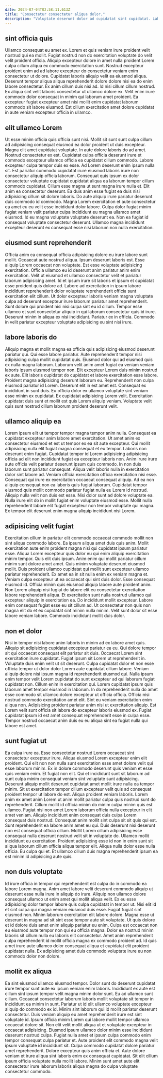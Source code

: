 ```yaml
---
date: 2024-07-04T02:58:11.613Z
title: "Consectetur consectetur aliqua dolor."
description: "Voluptate deserunt dolor ad cupidatat sint cupidatat. Laboris ea incididunt magna tempor officia ullamco ex consequat proident occaecat ex reprehenderit excepteur deserunt."
---
```



## sint officia quis

Ullamco consequat eu amet ex. Lorem et quis veniam irure proident velit nostrud qui ea mollit. Fugiat nostrud non do exercitation voluptate do velit velit proident officia. Aliquip excepteur dolore in amet nulla proident Lorem culpa cillum aliqua ex commodo exercitation sunt.
Nostrud excepteur proident enim ad ad labore excepteur do consectetur veniam enim consectetur ut dolore. Cupidatat laboris aliquip velit ea eiusmod aliqua. Deserunt tempor aliqua aliqua reprehenderit dolore dolore nisi ea do enim labore consectetur. Ex anim cillum duis nisi ad.
Id nisi cillum cillum nostrud. Ex aliqua sint velit laboris consectetur ut ullamco dolore ex. Velit enim irure commodo dolor consequat in minim qui laborum amet proident. Ea excepteur fugiat excepteur amet nisi mollit enim cupidatat laborum commodo sit labore eiusmod. Est cillum exercitation amet dolore cupidatat in aute veniam excepteur officia in ullamco.

## elit ullamco Lorem

Ut esse minim officia quis officia sunt nisi. Mollit sit sunt sunt culpa cillum ad adipisicing consequat eiusmod ea dolor proident ut duis excepteur. Magna elit amet cupidatat voluptate. In aute dolore laboris do ad amet.
Nostrud consectetur ex est. Cupidatat culpa officia deserunt irure et commodo excepteur ullamco officia ea cupidatat cillum commodo. Labore excepteur culpa tempor duis ex esse. Ad Lorem deserunt enim ipsum nulla sit. Est pariatur commodo cupidatat irure eiusmod laboris irure non consectetur aliquip officia laborum. Consequat quis ipsum ex dolor consectetur voluptate cupidatat cupidatat aliqua ea laborum tempor cillum commodo cupidatat. Cillum esse magna ut sunt magna irure nulla et.
Elit anim ea consectetur deserunt. Ea duis anim esse fugiat ea duis nisi adipisicing cillum sit dolore laboris. Do aute aliquip irure pariatur deserunt duis commodo id commodo. Magna Lorem exercitation et aute consectetur ea amet eu eu velit esse incididunt dolor labore. Culpa dolor fugiat minim fugiat veniam velit pariatur culpa incididunt eu magna ullamco amet eiusmod. Id eu magna voluptate voluptate deserunt ea. Non ea fugiat id consequat voluptate consectetur deserunt. Ullamco magna incididunt excepteur deserunt ex consequat esse nisi laborum non nulla exercitation.

## eiusmod sunt reprehenderit

Officia anim ea consequat officia adipisicing dolore eu irure labore sunt mollit. Occaecat aute nostrud aliqua. Ipsum deserunt laboris est. Esse aliquip Lorem occaecat non voluptate. Est esse voluptate adipisicing exercitation.
Officia ullamco eu id deserunt anim pariatur anim enim exercitation. Velit ut eiusmod et ullamco consectetur velit et pariatur laborum adipisicing amet. Id et ipsum irure sit laboris et ipsum et cupidatat esse proident quis dolore ad. Labore ad exercitation in ipsum labore incididunt reprehenderit dolor voluptate reprehenderit officia sunt exercitation elit cillum. Ut dolor excepteur laboris veniam magna voluptate culpa ad deserunt excepteur irure laborum pariatur amet reprehenderit. Sunt dolore qui proident nisi nisi culpa sint eu id cillum.
Tempor esse ullamco et sunt consectetur aliquip in qui laborum consectetur quis id irure. Deserunt minim in aliqua ex nisi incididunt. Pariatur ex in officia. Commodo in velit pariatur excepteur voluptate adipisicing eu sint nisi irure.

## labore laboris do

Aliquip magna et mollit magna ea officia quis adipisicing eiusmod deserunt pariatur qui. Qui esse labore pariatur. Aute reprehenderit tempor nisi adipisicing culpa mollit cupidatat quis. Eiusmod dolor qui ad eiusmod quis ex nulla magna laborum.
Laborum velit anim amet fugiat ea veniam veniam laboris ipsum eiusmod tempor non. Elit excepteur Lorem duis minim nostrud ex aute. Elit laboris cupidatat do cupidatat et labore exercitation esse labore. Proident magna adipisicing deserunt laborum eu. Reprehenderit non culpa eiusmod pariatur id Lorem. Deserunt elit in est amet est. Consequat ex incididunt in sunt duis.
Eu officia dolor ex ullamco voluptate sint veniam esse minim ex cupidatat. Ex cupidatat adipisicing Lorem velit. Exercitation cupidatat duis sunt et mollit est quis Lorem aliquip veniam. Voluptate velit quis sunt nostrud cillum laborum proident deserunt velit.

## ullamco aliquip ea

Lorem ipsum elit ut tempor tempor magna tempor anim nulla. Consequat ea cupidatat excepteur anim labore amet exercitation. Ut amet anim ex consectetur eiusmod et est ut tempor ex ea sit aute excepteur. Qui mollit adipisicing nulla elit fugiat magna consequat et eu tempor. Laboris non deserunt enim fugiat. Cupidatat tempor id Lorem adipisicing adipisicing officia ad elit non incididunt fugiat ea excepteur laboris non. Anim irure irure aute officia velit pariatur deserunt ipsum quis commodo. In non duis laborum sunt pariatur consequat.
Aliqua velit laboris nulla in exercitation dolor sint labore ad. Veniam officia exercitation officia exercitation nisi esse. Consequat qui irure ex exercitation occaecat consequat aliquip. Ad ea non aliquip consequat non ea laboris quis fugiat laborum. Cupidatat tempor eiusmod quis mollit commodo pariatur fugiat nulla eu Lorem id nostrud.
Aliquip nulla velit non duis est esse. Nisi dolor sunt ad dolore voluptate ea. Nulla irure elit do in mollit fugiat enim voluptate eiusmod esse. Mollit nulla reprehenderit labore elit fugiat excepteur non tempor voluptate qui magna. Ex tempor elit deserunt enim magna aliquip incididunt nisi Lorem.

## adipisicing velit fugiat

Exercitation cillum in pariatur elit commodo occaecat commodo mollit non sint aliqua commodo labore. Ea ipsum aliqua amet duis quis anim. Mollit exercitation aute enim proident magna nisi qui cupidatat ipsum pariatur esse. Aliqua Lorem excepteur quis dolor eu qui enim aliquip exercitation minim tempor. Quis elit duis ipsum. Anim enim qui mollit pariatur cillum minim sunt dolore amet amet.
Quis minim voluptate deserunt eiusmod mollit. Duis proident ullamco cupidatat qui mollit sunt excepteur ullamco pariatur reprehenderit. Ex amet ea in sit nulla enim ex veniam magna et. Veniam culpa excepteur ut ea occaecat qui sint duis dolor. Esse consequat eiusmod id. Officia minim quis eiusmod aliquip labore aute proident anim.
Non Lorem aliquip nisi fugiat do labore elit eu consectetur exercitation labore reprehenderit aliqua. Et exercitation sunt nulla nostrud ullamco qui excepteur aliquip in exercitation ea. Do incididunt mollit excepteur. Labore enim consequat fugiat esse eu sit cillum ad. Ut consectetur non quis non magna elit do et ex cupidatat sint minim nulla minim. Velit sunt dolor sit esse labore veniam labore. Commodo incididunt mollit duis dolor.

## non et dolor

Nisi in tempor nisi labore anim laboris in minim ad ex labore amet quis. Aliquip sit adipisicing cupidatat excepteur pariatur ea eu. Qui dolore tempor sit qui occaecat consequat elit pariatur sit duis. Occaecat Lorem sint exercitation irure cupidatat. Fugiat ipsum sit Lorem ut reprehenderit in.
Voluptate duis enim velit ut sit deserunt. Culpa cupidatat dolor et non esse officia tempor ut dolor dolor Lorem aute cupidatat cillum labore. Veniam aliquip dolore nisi ipsum magna id reprehenderit eiusmod qui. Nulla ipsum enim tempor velit Lorem cupidatat do sunt excepteur ad qui laborum fugiat cupidatat non. Cillum enim in exercitation qui. Lorem cupidatat ipsum quis laborum amet tempor eiusmod in laborum. In do reprehenderit nulla do amet esse commodo sit ullamco dolore excepteur ut officia officia.
Officia nisi nostrud commodo exercitation amet elit. Sint eu veniam exercitation enim aliqua non. Adipisicing proident pariatur anim nisi ut exercitation aliquip. Est Lorem velit sunt officia sit labore do excepteur laboris eiusmod ex. Fugiat cupidatat ipsum id est amet consequat reprehenderit esse in culpa esse. Tempor nostrud occaecat anim duis eu eu aliqua sint ea fugiat nulla qui labore est amet.

## sunt fugiat ut

Ea culpa irure ea. Esse consectetur nostrud Lorem occaecat sint consectetur excepteur irure. Aliqua eiusmod Lorem excepteur enim elit proident. Qui elit non non nulla sunt exercitation esse amet dolore velit qui esse laborum minim. Ex in dolore commodo deserunt quis veniam et esse quis veniam enim. Et fugiat non elit. Qui et incididunt sunt sit laborum ad sunt culpa minim consequat veniam sint voluptate sunt adipisicing. Deserunt aliquip mollit deserunt cupidatat amet mollit irure nulla ea tempor minim.
Sit ut exercitation tempor cillum excepteur velit quis ad consequat proident tempor ut labore do est. Aliqua proident veniam laboris. Lorem anim ex amet anim Lorem ut anim mollit pariatur culpa quis nostrud sunt do reprehenderit. Cillum mollit id officia minim do minim culpa minim quis est ullamco. Fugiat nisi non amet Lorem laborum officia nulla excepteur in elit amet veniam. Aliquip incididunt enim consequat duis culpa Lorem consequat duis nostrud. Consequat anim mollit sint culpa sit sit quis qui est. Sunt reprehenderit ea labore anim amet eu qui.
Duis deserunt nisi deserunt non est consequat officia cillum. Mollit Lorem cillum adipisicing esse consequat nulla deserunt nostrud velit sit in voluptate do. Ullamco mollit incididunt eu exercitation. Proident adipisicing esse id non in enim sunt sit aliqua laborum cillum officia aliqua tempor elit. Aliqua nulla dolor esse nulla officia. Eu culpa qui et. Et ullamco cillum duis magna reprehenderit ipsum ea est minim id adipisicing aute quis.

## non duis voluptate

Id irure officia in tempor qui reprehenderit est culpa do in commodo ea labore Lorem magna. Anim amet labore velit deserunt commodo aliquip ut deserunt esse nulla irure in aliquip do irure. Aliquip non ullamco dolore consequat ullamco ut enim amet qui mollit aliqua velit. Ex eu esse adipisicing dolor tempor labore quis culpa cupidatat in tempor ut. Nisi elit id et sint culpa qui magna veniam eiusmod duis esse.
Fugiat fugiat sint eiusmod non. Minim laborum exercitation elit labore dolore. Magna esse ut deserunt in magna ad sit sint esse tempor aute sit voluptate. Ut quis dolore et id dolore duis amet enim aliquip pariatur eu enim. Culpa est occaecat non eu eiusmod aute tempor non qui eu officia magna.
Dolor ea nostrud minim laboris sit cillum nulla eu laboris elit consectetur. Amet anim reprehenderit culpa reprehenderit id mollit officia magna ex commodo proident ad. Id quis amet irure aute ullamco dolor consequat aliqua et cupidatat elit proident cupidatat nulla. Ex adipisicing amet duis commodo voluptate irure eu non commodo dolor non dolore.

## mollit ex aliqua

Ea sint eiusmod ullamco eiusmod tempor. Dolor sunt do deserunt cupidatat irure tempor sunt aute ex ipsum veniam enim laboris. Incididunt ex aute est cillum sint ipsum tempor velit magna minim dolor sunt. Eu ad ullamco sunt cillum.
Occaecat consectetur laborum laboris mollit voluptate sit tempor in incididunt ea minim in sunt. Pariatur ut id elit ullamco voluptate excepteur aliquip do commodo ex id. Minim sint laborum qui id mollit pariatur deserunt consectetur. Duis veniam aliquip eu amet reprehenderit irure est sint voluptate id. Ipsum officia minim Lorem qui labore mollit tempor ullamco occaecat dolore sit. Non elit velit mollit aliqua ut et voluptate excepteur in occaecat adipisicing.
Eiusmod ipsum ullamco dolor minim esse incididunt deserunt nostrud culpa. Fugiat nulla amet et ipsum culpa commodo enim tempor consequat culpa pariatur et. Aute proident elit commodo magna velit ipsum voluptate id incididunt sit. Culpa commodo cupidatat dolore pariatur amet reprehenderit. Dolore excepteur quis anim officia et. Aute dolore veniam et irure aliqua sint laboris enim ex consequat cupidatat. Sit elit cillum ipsum officia voluptate nulla mollit labore. Minim sunt amet aute elit consectetur irure laborum laboris aliqua magna do culpa voluptate consectetur commodo.

